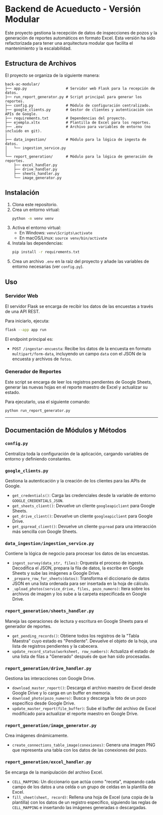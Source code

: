 # Backend de Acueducto - Versión Modular

Este proyecto gestiona la recepción de datos de inspecciones de pozos y la generación de reportes automáticos en formato Excel. Esta versión ha sido refactorizada para tener una arquitectura modular que facilita el mantenimiento y la escalabilidad.

## Estructura de Archivos

El proyecto se organiza de la siguiente manera:

```
back-ac-modular/
├── app.py                  # Servidor web Flask para la recepción de datos.
├── run_report_generator.py # Script principal para generar los reportes.
├── config.py               # Módulo de configuración centralizado.
├── google_clients.py       # Gestor de clientes y autenticación con APIs de Google.
├── requirements.txt        # Dependencias del proyecto.
├── ejemplo.xltx            # Plantilla de Excel para los reportes.
├── .env                    # Archivo para variables de entorno (no incluido en git).
│
├── data_ingestion/         # Módulo para la lógica de ingesta de datos.
│   └── ingestion_service.py
│
└── report_generation/      # Módulo para la lógica de generación de reportes.
    ├── excel_handler.py
    ├── drive_handler.py
    ├── sheets_handler.py
    └── image_generator.py
```

## Instalación

1.  Clona este repositorio.
2.  Crea un entorno virtual:
    ```bash
    python -m venv venv
    ```
3.  Activa el entorno virtual:
    *   En Windows: `venv\Scripts\activate`
    *   En macOS/Linux: `source venv/bin/activate`
4.  Instala las dependencias:
    ```bash
    pip install -r requirements.txt
    ```
5.  Crea un archivo `.env` en la raíz del proyecto y añade las variables de entorno necesarias (ver `config.py`).

## Uso

### Servidor Web

El servidor Flask se encarga de recibir los datos de las encuestas a través de una API REST.

Para iniciarlo, ejecuta:

```bash
flask --app app run
```

El endpoint principal es:

*   `POST /ingestar-encuesta`: Recibe los datos de la encuesta en formato `multipart/form-data`, incluyendo un campo `data` con el JSON de la encuesta y archivos de `fotos`.

### Generador de Reportes

Este script se encarga de leer los registros pendientes de Google Sheets, generar las nuevas hojas en el reporte maestro de Excel y actualizar su estado.

Para ejecutarlo, usa el siguiente comando:

```bash
python run_report_generator.py
```

---

## Documentación de Módulos y Métodos

### `config.py`

Centraliza toda la configuración de la aplicación, cargando variables de entorno y definiendo constantes.

### `google_clients.py`

Gestiona la autenticación y la creación de los clientes para las APIs de Google.

*   `get_credentials()`: Carga las credenciales desde la variable de entorno `GOOGLE_CREDENTIALS_JSON`.
*   `get_sheets_client()`: Devuelve un cliente `googleapiclient` para Google Sheets.
*   `get_drive_client()`: Devuelve un cliente `googleapiclient` para Google Drive.
*   `get_gspread_client()`: Devuelve un cliente `gspread` para una interacción más sencilla con Google Sheets.

### `data_ingestion/ingestion_service.py`

Contiene la lógica de negocio para procesar los datos de las encuestas.

*   `ingest_survey(data_str, files)`: Orquesta el proceso de ingesta. Decodifica el JSON, prepara la fila de datos, la escribe en Google Sheets y sube las imágenes a Google Drive.
*   `_prepare_row_for_sheets(datos)`: Transforma el diccionario de datos JSON en una lista ordenada para ser insertada en la hoja de cálculo.
*   `_upload_photos(service_drive, files, pozo_numero)`: Itera sobre los archivos de imagen y los sube a la carpeta especificada en Google Drive.

### `report_generation/sheets_handler.py`

Maneja las operaciones de lectura y escritura en Google Sheets para el generador de reportes.

*   `get_pending_records()`: Obtiene todos los registros de la "Tabla Maestra" cuyo estado es "Pendiente". Devuelve el objeto de la hoja, una lista de registros pendientes y la cabecera.
*   `update_record_status(worksheet, row_numbers)`: Actualiza el estado de una lista de filas a "Generado" después de que han sido procesadas.

### `report_generation/drive_handler.py`

Gestiona las interacciones con Google Drive.

*   `download_master_report()`: Descarga el archivo maestro de Excel desde Google Drive y lo carga en un buffer en memoria.
*   `download_photo(pozo_numero)`: Busca y descarga la foto de un pozo específico desde Google Drive.
*   `update_master_report(file_buffer)`: Sube el buffer del archivo de Excel modificado para actualizar el reporte maestro en Google Drive.

### `report_generation/image_generator.py`

Crea imágenes dinámicamente.

*   `create_connections_table_image(conexiones)`: Genera una imagen PNG que representa una tabla con los datos de las conexiones del pozo.

### `report_generation/excel_handler.py`

Se encarga de la manipulación del archivo Excel.

*   `CELL_MAPPING`: Un diccionario que actúa como "receta", mapeando cada campo de los datos a una celda o un grupo de celdas en la plantilla de Excel.
*   `fill_sheet(sheet, record)`: Rellena una hoja de Excel (una copia de la plantilla) con los datos de un registro específico, siguiendo las reglas de `CELL_MAPPING` e insertando las imágenes generadas o descargadas.
